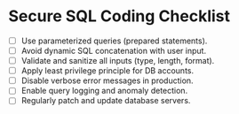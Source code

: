 # Secure SQL Coding Checklist

- [ ] Use parameterized queries (prepared statements).
- [ ] Avoid dynamic SQL concatenation with user input.
- [ ] Validate and sanitize all inputs (type, length, format).
- [ ] Apply least privilege principle for DB accounts.
- [ ] Disable verbose error messages in production.
- [ ] Enable query logging and anomaly detection.
- [ ] Regularly patch and update database servers.
